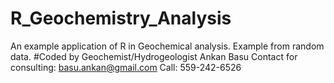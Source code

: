 R_Geochemistry_Analysis
=======================

An example application of R in Geochemical analysis. Example from random data.
#Coded by Geochemist/Hydrogeologist Ankan Basu
Contact for consulting: basu.ankan@gmail.com
Call: 559-242-6526


